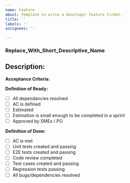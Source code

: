 ```yaml
---
name: Feature
about: Template to write a developer feature ticket.
title: ''
labels: ''
assignees: ''

---
```


### Replace_With_Short_Descriptive_Name
## Description:

**Acceptance Criteria:**

 
**Definition of Ready:**
- [ ] All dependancies resolved
- [ ] AC is defined
- [ ] Estimated
- [ ] Estimation is small enough to be completed in a sprint
- [ ] Approved by SMEs / PO

**Definition of Done:**
- [ ] AC is met
- [ ] Unit tests created and passing
- [ ] E2E tests created and passing
- [ ] Code review completed
- [ ] Test cases created and passing
- [ ] Regression tests passing
- [ ] All bugs/dependencies resolved
